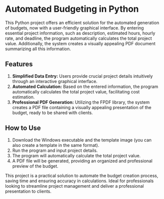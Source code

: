 # Automated Budgeting in Python

This Python project offers an efficient solution for the automated generation of budgets, now with a user-friendly graphical interface. By entering essential project information, such as description, estimated hours, hourly rate, and deadline, the program automatically calculates the total project value. Additionally, the system creates a visually appealing PDF document summarizing all this information.

## Features
1. **Simplified Data Entry:** Users provide crucial project details intuitively through an interactive graphical interface.
2. **Automated Calculation:** Based on the entered information, the program automatically calculates the total project value, facilitating cost estimation.
3. **Professional PDF Generation:** Utilizing the FPDF library, the system creates a PDF file containing a visually appealing presentation of the budget, ready to be shared with clients.

## How to Use
1. Download the Windows executable and the template image (you can also create a template in the same format).
2. Run the program and input project details.
3. The program will automatically calculate the total project value.
4. A PDF file will be generated, providing an organized and professional preview of the budget.

This project is a practical solution to automate the budget creation process, saving time and ensuring accuracy in calculations. Ideal for professionals looking to streamline project management and deliver a professional presentation to clients.
